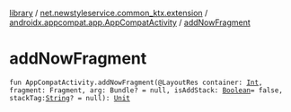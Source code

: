 [library](../../index.md) / [net.newstyleservice.common_ktx.extension](../index.md) / [androidx.appcompat.app.AppCompatActivity](index.md) / [addNowFragment](./add-now-fragment.md)

# addNowFragment

`fun AppCompatActivity.addNowFragment(@LayoutRes container: `[`Int`](https://kotlinlang.org/api/latest/jvm/stdlib/kotlin/-int/index.html)`, fragment: Fragment, arg: Bundle? = null, isAddStack: `[`Boolean`](https://kotlinlang.org/api/latest/jvm/stdlib/kotlin/-boolean/index.html)` = false, stackTag: `[`String`](https://kotlinlang.org/api/latest/jvm/stdlib/kotlin/-string/index.html)`? = null): `[`Unit`](https://kotlinlang.org/api/latest/jvm/stdlib/kotlin/-unit/index.html)